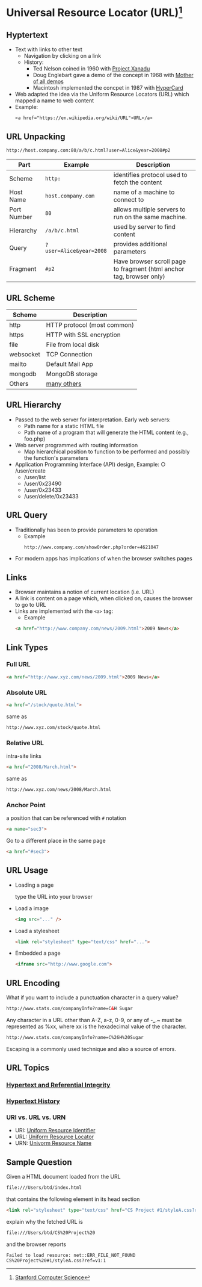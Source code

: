 # Universal Resource Locator (URL)[^1]

## Hyptertext

- Text with links to other text
  - Navigation by clicking on a link 
  - History:
    - Ted Nelson coined in 1960 with [Project Xanadu](https://en.wikipedia.org/wiki/Project_Xanadu)
    - Doug Englebart gave a demo of the concept in 1968 with [Mother of all demos](https://en.wikipedia.org/wiki/The_Mother_of_All_Demos)
    - Macintosh implemented the concpet in 1987 with [HyperCard](https://en.wikipedia.org/wiki/HyperCard)
- Web adapted the idea via the Uniform Resource Locators (URL) which mapped a name to web content
- Example:
  ```xhtml
  <a href="https://en.wikipedia.org/wiki/URL">URL</a>
  ```

## URL Unpacking

  ```xhtml
  http://host.company.com:80/a/b/c.html?user=Alice&year=2008#p2
  ```

| Part        | Example                     | Description                                                          |
| ----------- | --------------------------- | -------------------------------------------------------------------- |
| Scheme      | ```http:```                 | identifies protocol used to fetch the content                        |
| Host Name   | ```host.company.com```      | name of a machine to connect to                                      |
| Port Number | ```80```                    | allows multiple servers to run on the same machine.                  |
| Hierarchy   | ```/a/b/c.html```           | used by server to find content                                       |
| Query       | ```?user=Alice&year=2008``` | provides additional parameters                                       |
| Fragment    | ```#p2```                   | Have browser scroll page to fragment (html anchor tag, browser only) |

## URL Scheme

| Scheme    | Description                                                  |
| ----------| ------------------------------------------------------------ |
| http      | HTTP protocol (most common)                                  |
| https     | HTTP with SSL encryption                                     |
| file      | File from local disk                                         |
| websocket | TCP Connection                                               |
| mailto    | Default Mail App                                             |
| mongodb   | MongoDB storage                                              |
| Others    | [many others](https://www.iana.org/assignments/uri-schemes/) |

## URL Hierarchy

- Passed to the web server for interpretation. Early web servers:
  - Path name for a static HTML file
  - Path name of a program that will generate the HTML content (e.g., foo.php)
- Web server programmed with routing information
  - Map hierarchical position to function to be performed and possibly the function's parameters
- Application Programming Interface (API) design, Example: ○ /user/create
  - /user/list
  - /user/0x23490
  - /user/0x23433
  - /user/delete/0x23433

## URL Query

- Traditionally has been to provide parameters to operation
  - Example
    ```html 
    http://www.company.com/showOrder.php?order=4621047
    ```
- For modern apps has implications of when the browser switches pages

## Links

- Browser maintains a notion of current location (i.e. URL)
- A link is content on a page which, when clicked on, causes the browser to go to URL
- Links are implemented with the ```<a>``` tag:
  - Example
  ```html 
  <a href="http://www.company.com/news/2009.html">2009 News</a>
  ```

## Link Types

### Full URL
 ```html
<a href="http://www.xyz.com/news/2009.html">2009 News</a> 
```

### Absolute URL
 ```html
<a href="/stock/quote.html">
```
same as 

 ```html
http://www.xyz.com/stock/quote.html 
```
  
### Relative URL

intra-site links
 ```html
<a href="2008/March.html">
```

same as 

 ```html
http://www.xyz.com/news/2008/March.html
```

### Anchor Point

a position that can be referenced with ```#``` notation

 ```html
<a name="sec3">
```

Go to a different place in the same page

 ```html
<a href="#sec3">
 ```

## URL Usage

- Loading a page

  type the URL into your browser
- Load a image
  ```html
  <img src="..." />
  ```
- Load a stylesheet
  ```html
  <link rel="stylesheet" type="text/css" href="...">
  ```
- Embedded a page
  ```html
  <iframe src="http://www.google.com">
  ```
  
## URL Encoding

What if you want to include a punctuation character in a query value?

  ```html
  http://www.stats.com/companyInfo?name=C&H Sugar
  ```
  
Any character in a URL other than A-Z, a-z, 0-9, or any of -_.~ must be represented as %xx, where xx is the hexadecimal value of the character.

  ```html
  http://www.stats.com/companyInfo?name=C%26H%20Sugar
  ```
  
Escaping is a commonly used technique and also a source of errors.

## URL Topics

### [Hypertext and Referential Integrity](https://en.wikipedia.org/wiki/Referential_integrity)

### [Hypertext History](https://home.cern/science/computing/birth-web/short-history-web)

### URI vs. URL vs. URN

- URI: [Uniform Resource Identifier](https://en.wikipedia.org/wiki/Uniform_Resource_Identifier)
- URL: [Uniform Resource Locator](https://en.wikipedia.org/wiki/URL)
- URN: [Univorm Resource Name](https://en.wikipedia.org/wiki/Uniform_Resource_Name)

## Sample Question

Given a HTML document loaded from the URL

```html
file:///Users/btd/index.html
```

that contains the following element in its head section

```html
<link rel="stylesheet" type="text/css" href="CS Project #1/styleA.css?ref=v1" />
```

explain why the fetched URL is

```html
file:///Users/btd/CS%20Project%20
```

and the browser reports

```
Failed to load resource: net::ERR_FILE_NOT_FOUND CS%20Project%20#1/styleA.css?ref=v1:1
```

[^1]: [Stanford Computer Science](https://cs.stanford.edu)
